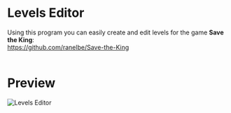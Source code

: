 # Levels Editor
Using this program you can easily create and edit levels for the game **Save the King**: <br>
https://github.com/ranelbe/Save-the-King <br><br>

# Preview
![Levels Editor](https://i.ibb.co/0G3ct0q/image.png)
